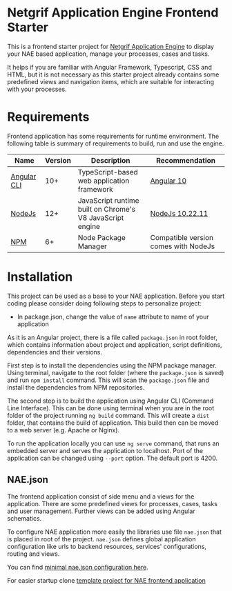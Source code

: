 # Netgrif Application Engine Frontend Starter

This is a frontend starter project for [Netgrif Application Engine](https://github.com/netgrif/components) to display your NAE based application, manage your processes, cases and tasks.

It helps if you are familiar with Angular Framework, Typescript, CSS and HTML, but it is not necessary as this starter project already contains some predefined views and navigation items, which are suitable for interacting with your processes.



# Requirements
Frontend application has some requirements for runtime environment. The following table is summary of requirements to build, run and use the engine.

| Name | Version | Description | Recommendation |
|------|---------|-------------|----------------|
| [Angular CLI](https://angular.io) | 10+ | TypeScript-based web application framework | [Angular 10](https://angular.io) |
| [NodeJs](https://nodejs.org/en/) | 12+ | JavaScript runtime built on Chrome's V8 JavaScript engine | [NodeJs 10.22.11](https://nodejs.org/en/download/releases/) |
| [NPM](https://www.npmjs.com) | 6+ | Node Package Manager | Compatible version comes with NodeJs |


# Installation
This project can be used as a base to your NAE application. Before you start coding please consider doing following steps to personalize project:

- In package.json, change the value of ```name``` attribute to name of your application

As it is an Angular project, there is a file called ```package.json``` in root folder, which contains information about project and application, script definitions, dependencies and their versions. 

First step is to install the dependencies using the NPM package manager. Using terminal, navigate to the  root folder (where the ```package.json``` is saved) and run ```npm install``` command. This will scan the ```package.json``` file and install the dependencies from NPM repositories.

The second step is to build the application using Angular CLI (Command Line Interface). This can be done using terminal when you are in the root folder of the project running ```ng build``` command. This will create a ```dist``` folder, that contains the build of application. This build then can be moved to a web server (e.g. Apache or Nginx).

To run the application locally you can use ```ng serve``` command, that runs an embedded server and serves the application to localhost. Port of the application can be changed using ```--port``` option. The default port is 4200.

## NAE.json

The frontend application consist of side menu and a views for the application. There are some predefined views for processes, cases, tasks and user management. Further views can be added using Angular schematics.

To configure NAE application more easily the libraries use file ```nae.json``` that is placed in root of the project.
```nae.json``` defines global application configuration like urls to backend resources, services' configurations, routing and views.

<!--- For generating a view that is defined in ```nae.json``` you can use Angular Schematics. In terminal, use ```ng generate netgrif:components``` command to run NAE Components Schematic tool. --->

You can find [minimal nae.json configuration here](docs/configuration/nae-minimal.json).

For easier startup clone [template project for NAE frontend application](https://github.com/netgrif/nae-frontend-starter)
